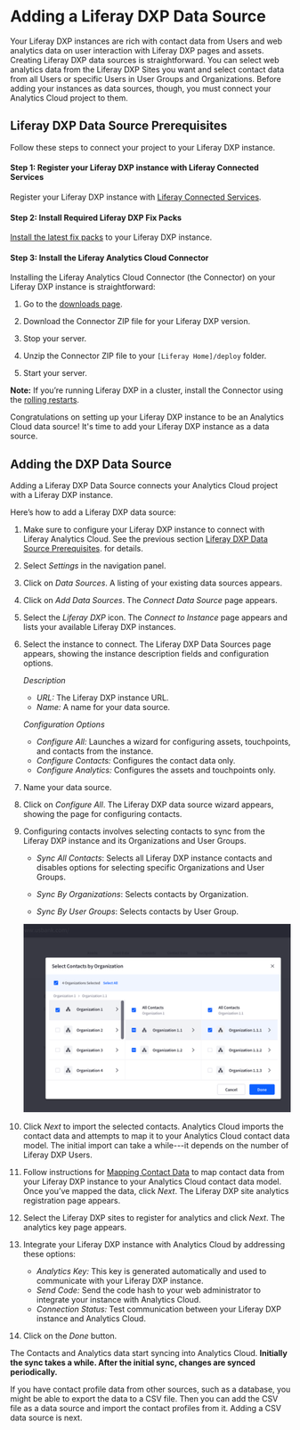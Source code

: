 # Adding a Liferay DXP Data Source [](id=adding-a-liferay-dxp-data-source)

Your Liferay DXP instances are rich with contact data from Users and web
analytics data on user interaction with Liferay DXP pages and assets. Creating
Liferay DXP data sources is straightforward. You can select web analytics data
from the Liferay DXP Sites you want and select contact data from  all Users or
specific Users in User Groups and Organizations. Before adding your instances as
data sources, though, you must connect your Analytics Cloud project to them. 

## Liferay DXP Data Source Prerequisites [](id=liferay-dxp-data-source-prerequisites)

Follow these steps to connect your project to your Liferay DXP instance.

#### Step 1: Register your Liferay DXP instance with Liferay Connected Services [](id=step-1-register-your-liferay-dxp-instance-with-liferay-connected-services)

Register your Liferay DXP instance with
[Liferay Connected Services](https://customer.liferay.com/documentation/7.0/deploy/-/official_documentation/deployment/managing-liferay-with-liferay-connected-services). 

#### Step 2: Install Required Liferay DXP Fix Packs [](id=step-2-install-required-liferay-dxp-fix-packs)

[Install the latest fix packs](https://customer.liferay.com/documentation/7.0/deploy/-/official_documentation/deployment/patching-liferay)
to your Liferay DXP instance. 

#### Step 3: Install the Liferay Analytics Cloud Connector [](id=step-3-install-the-liferay-analytics-cloud-connector)

Installing the Liferay Analytics Cloud Connector (the Connector) on your Liferay
DXP instance is straightforward:

1. Go to the
[downloads page](https://web.liferay.com/group/customer/dxp/downloads). 

2. Download the Connector ZIP file for your Liferay DXP version.

3. Stop your server. 

4. Unzip the Connector ZIP file to your `[Liferay Home]/deploy` folder.

5. Start your server.

**Note:** If you’re running Liferay DXP in a cluster, install the Connector 
using the
[rolling restarts](https://customer.liferay.com/documentation/7.0/deploy/-/official_documentation/deployment/using-rolling-restarts). 

Congratulations on setting up your Liferay DXP instance to be an Analytics Cloud
data source! It's time to add your Liferay DXP instance as a data source. 

## Adding the DXP Data Source [](id=adding-the-dxp-data-source)

Adding a Liferay DXP Data Source connects your Analytics Cloud project with a Liferay DXP instance. 

Here’s how to add a Liferay DXP data source:

1.  Make sure to configure your Liferay DXP instance to connect with Liferay 
Analytics Cloud. See the previous section
[Liferay DXP Data Source Prerequisites](#liferay-dxp-data-source-prerequisites).
for details. 

2.  Select *Settings* in the navigation panel.

3.  Click on *Data Sources*. A listing of your existing data sources appears.

4.  Click on *Add Data Sources*. The *Connect Data Source* page appears. 

5.  Select the *Liferay DXP* icon. The *Connect to Instance* page appears and 
lists your available Liferay DXP instances. 

6.  Select the instance to connect. The Liferay DXP Data Sources page appears, 
    showing the instance description fields and configuration options. 

    *Description*

    - *URL:* The Liferay DXP instance URL.
    - *Name:* A name for your data source. 

    *Configuration Options*

    - *Configure All:* Launches a wizard for configuring assets, touchpoints, 
    and contacts from the instance. 
    - *Configure Contacts:* Configures the contact data only.
    - *Configure Analytics:* Configures the assets and touchpoints only.

7. Name your data source.

8. Click on *Configure All*. The Liferay DXP data source wizard appears, 
showing the page for configuring contacts. 

9. Configuring contacts involves selecting contacts to sync from the Liferay 
DXP instance and its Organizations and User Groups. 

    - *Sync All Contacts*: Selects all Liferay DXP instance contacts and disables options for selecting specific Organizations and User Groups.

    - *Sync By Organizations*: Selects contacts by Organization. 

    - *Sync By User Groups*: Selects contacts by User Group.

    ![Figure 1: Analytics Cloud lets you select and import contacts from a Liferay DXP instance and its Organizations and User Groups.](../../images/select-dxp-contacts-by-org.png)

10. Click *Next* to import the selected contacts. Analytics Cloud imports the 
contact data and attempts to map it to your Analytics Cloud contact data model.
The initial import can take a while---it depends on the number of Liferay DXP
Users.

11. Follow instructions for
[Mapping Contact Data](https://github.com/liferay/liferay-docs/blob/master/discover/analytics-cloud/articles/02-getting-started/04-mapping-contact-data.markdown)
to  map contact data from your Liferay DXP instance to your Analytics Cloud
contact data model. Once you’ve mapped the data, click *Next*. The Liferay DXP
site analytics registration page appears. 

12. Select the Liferay DXP sites to register for analytics and click *Next*. 
The analytics key page appears. 

13. Integrate your Liferay DXP instance with Analytics Cloud by addressing 
these options: 

    - *Analytics Key:* This key is generated automatically and used to 
    communicate with your Liferay DXP instance. 
    - *Send Code:* Send the code hash to your web administrator to integrate 
    your instance with Analytics Cloud.
    - *Connection Status:* Test communication between your Liferay DXP instance 
    and Analytics Cloud. 

14. Click on the *Done* button. 

The Contacts and Analytics data start syncing into Analytics Cloud. **Initially 
the sync takes a while. After the initial sync, changes are synced 
periodically.**

If you have contact profile data from other sources, such as a database, you
might be able to export the data to a CSV file. Then you can add the CSV file as
a data source and import the contact profiles from it. Adding a CSV data source
is next. 
